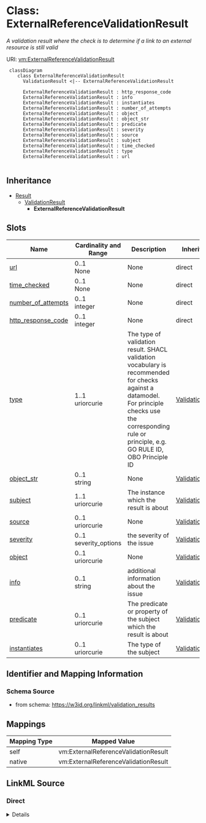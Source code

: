 # Class: ExternalReferenceValidationResult
_A validation result where the check is to determine if a link to an external resource is still valid_




URI: [vm:ExternalReferenceValidationResult](https://w3id.org/linkml/validation-model/ExternalReferenceValidationResult)


```{mermaid}
 classDiagram
    class ExternalReferenceValidationResult
      ValidationResult <|-- ExternalReferenceValidationResult
      
      ExternalReferenceValidationResult : http_response_code
      ExternalReferenceValidationResult : info
      ExternalReferenceValidationResult : instantiates
      ExternalReferenceValidationResult : number_of_attempts
      ExternalReferenceValidationResult : object
      ExternalReferenceValidationResult : object_str
      ExternalReferenceValidationResult : predicate
      ExternalReferenceValidationResult : severity
      ExternalReferenceValidationResult : source
      ExternalReferenceValidationResult : subject
      ExternalReferenceValidationResult : time_checked
      ExternalReferenceValidationResult : type
      ExternalReferenceValidationResult : url
      
```




## Inheritance
* [Result](Result.md)
    * [ValidationResult](ValidationResult.md)
        * **ExternalReferenceValidationResult**



## Slots

| Name | Cardinality and Range | Description | Inheritance |
| ---  | --- | --- | --- |
| [url](url.md) | 0..1 <br/> None | None | direct |
| [time_checked](time_checked.md) | 0..1 <br/> None | None | direct |
| [number_of_attempts](number_of_attempts.md) | 0..1 <br/> integer | None | direct |
| [http_response_code](http_response_code.md) | 0..1 <br/> integer | None | direct |
| [type](type.md) | 1..1 <br/> uriorcurie | The type of validation result. SHACL validation vocabulary is recommended for checks against a datamodel. For principle checks use the corresponding rule or principle, e.g. GO RULE ID, OBO Principle ID | [ValidationResult](ValidationResult.md) |
| [object_str](object_str.md) | 0..1 <br/> string | None | [ValidationResult](ValidationResult.md) |
| [subject](subject.md) | 1..1 <br/> uriorcurie | The instance which the result is about | [ValidationResult](ValidationResult.md) |
| [source](source.md) | 0..1 <br/> uriorcurie | None | [ValidationResult](ValidationResult.md) |
| [severity](severity.md) | 0..1 <br/> severity_options | the severity of the issue | [ValidationResult](ValidationResult.md) |
| [object](object.md) | 0..1 <br/> uriorcurie | None | [ValidationResult](ValidationResult.md) |
| [info](info.md) | 0..1 <br/> string | additional information about the issue | [ValidationResult](ValidationResult.md) |
| [predicate](predicate.md) | 0..1 <br/> uriorcurie | The predicate or property of the subject which the result is about | [ValidationResult](ValidationResult.md) |
| [instantiates](instantiates.md) | 0..1 <br/> uriorcurie | The type of the subject | [ValidationResult](ValidationResult.md) |








## Identifier and Mapping Information







### Schema Source


* from schema: https://w3id.org/linkml/validation_results





## Mappings

| Mapping Type | Mapped Value |
| ---  | ---  |
| self | vm:ExternalReferenceValidationResult |
| native | vm:ExternalReferenceValidationResult |


## LinkML Source

<!-- TODO: investigate https://stackoverflow.com/questions/37606292/how-to-create-tabbed-code-blocks-in-mkdocs-or-sphinx -->

### Direct

<details>
```yaml
name: ExternalReferenceValidationResult
description: A validation result where the check is to determine if a link to an external
  resource is still valid
from_schema: https://w3id.org/linkml/validation_results
rank: 1000
is_a: ValidationResult
attributes:
  url:
    name: url
    from_schema: https://w3id.org/linkml/validation_results
    rank: 1000
  time_checked:
    name: time_checked
    from_schema: https://w3id.org/linkml/validation_results
    rank: 1000
  number_of_attempts:
    name: number_of_attempts
    from_schema: https://w3id.org/linkml/validation_results
    rank: 1000
    range: integer
  http_response_code:
    name: http_response_code
    from_schema: https://w3id.org/linkml/validation_results
    rank: 1000
    range: integer

```
</details>

### Induced

<details>
```yaml
name: ExternalReferenceValidationResult
description: A validation result where the check is to determine if a link to an external
  resource is still valid
from_schema: https://w3id.org/linkml/validation_results
rank: 1000
is_a: ValidationResult
attributes:
  url:
    name: url
    from_schema: https://w3id.org/linkml/validation_results
    rank: 1000
    alias: url
    owner: ExternalReferenceValidationResult
    domain_of:
    - ExternalReferenceValidationResult
    range: string
  time_checked:
    name: time_checked
    from_schema: https://w3id.org/linkml/validation_results
    rank: 1000
    alias: time_checked
    owner: ExternalReferenceValidationResult
    domain_of:
    - ExternalReferenceValidationResult
    range: string
  number_of_attempts:
    name: number_of_attempts
    from_schema: https://w3id.org/linkml/validation_results
    rank: 1000
    alias: number_of_attempts
    owner: ExternalReferenceValidationResult
    domain_of:
    - ExternalReferenceValidationResult
    range: integer
  http_response_code:
    name: http_response_code
    from_schema: https://w3id.org/linkml/validation_results
    rank: 1000
    alias: http_response_code
    owner: ExternalReferenceValidationResult
    domain_of:
    - ExternalReferenceValidationResult
    range: integer
  type:
    name: type
    description: The type of validation result. SHACL validation vocabulary is recommended
      for checks against a datamodel. For principle checks use the corresponding rule
      or principle, e.g. GO RULE ID, OBO Principle ID
    from_schema: https://w3id.org/linkml/validation_results
    rank: 1000
    slot_uri: sh:sourceConstraintComponent
    alias: type
    owner: ExternalReferenceValidationResult
    domain_of:
    - TypeSeverityKeyValue
    - ValidationResult
    range: uriorcurie
    required: true
  severity:
    name: severity
    description: the severity of the issue
    from_schema: https://w3id.org/linkml/validation_results
    rank: 1000
    slot_uri: sh:resultSeverity
    alias: severity
    owner: ExternalReferenceValidationResult
    domain_of:
    - TypeSeverityKeyValue
    - ValidationResult
    range: severity_options
  subject:
    name: subject
    description: The instance which the result is about
    from_schema: https://w3id.org/linkml/validation_results
    rank: 1000
    slot_uri: sh:focusNode
    alias: subject
    owner: ExternalReferenceValidationResult
    domain_of:
    - ValidationResult
    range: uriorcurie
    required: true
  instantiates:
    name: instantiates
    description: The type of the subject
    from_schema: https://w3id.org/linkml/validation_results
    exact_mappings:
    - sh:sourceShape
    rank: 1000
    alias: instantiates
    owner: ExternalReferenceValidationResult
    domain_of:
    - ValidationResult
    range: uriorcurie
  predicate:
    name: predicate
    description: The predicate or property of the subject which the result is about
    from_schema: https://w3id.org/linkml/validation_results
    related_mappings:
    - sh:resultPath
    rank: 1000
    alias: predicate
    owner: ExternalReferenceValidationResult
    domain_of:
    - ValidationResult
    range: uriorcurie
  object:
    name: object
    from_schema: https://w3id.org/linkml/validation_results
    rank: 1000
    slot_uri: sh:value
    alias: object
    owner: ExternalReferenceValidationResult
    domain_of:
    - ValidationResult
    range: uriorcurie
  object_str:
    name: object_str
    from_schema: https://w3id.org/linkml/validation_results
    rank: 1000
    alias: object_str
    owner: ExternalReferenceValidationResult
    domain_of:
    - ValidationResult
    range: string
  source:
    name: source
    from_schema: https://w3id.org/linkml/validation_results
    rank: 1000
    alias: source
    owner: ExternalReferenceValidationResult
    domain_of:
    - ValidationResult
    range: uriorcurie
  info:
    name: info
    description: additional information about the issue
    from_schema: https://w3id.org/linkml/validation_results
    rank: 1000
    slot_uri: sh:resultMessage
    alias: info
    owner: ExternalReferenceValidationResult
    domain_of:
    - ValidationResult
    - RepairOperation
    range: string

```
</details>